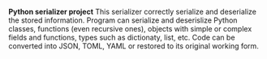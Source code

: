 **Python serializer project**
This serializer correctly serialize and deserialize the stored information. Program can serialize and deserislize Python classes,
functions (even recursive ones), objects with simple or complex fields and functions, types such as dictionaty, list, etc. Code can be
converted into JSON, TOML, YAML or restored to its original working form.
